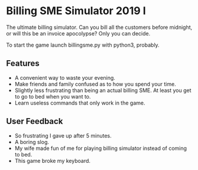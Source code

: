 # Billing SME Simulator 2019 I

The ultimate billing simulator. Can you bill all the customers before midnight, or will this be an invoice apocolypse? Only you can decide.

To start the game launch billingsme.py with python3, probably.

## Features
- A convenient way to waste your evening.
- Make friends and family confused as to how you spend your time.
- Slightly less frustrating than being an actual billing SME. At least you get to go to bed when you want to.
- Learn useless commands that only work in the game.

## User Feedback

- So frustrating I gave up after 5 minutes.
- A boring slog.
- My wife made fun of me for playing billing simulator instead of coming to bed.
- This game broke my keyboard.
